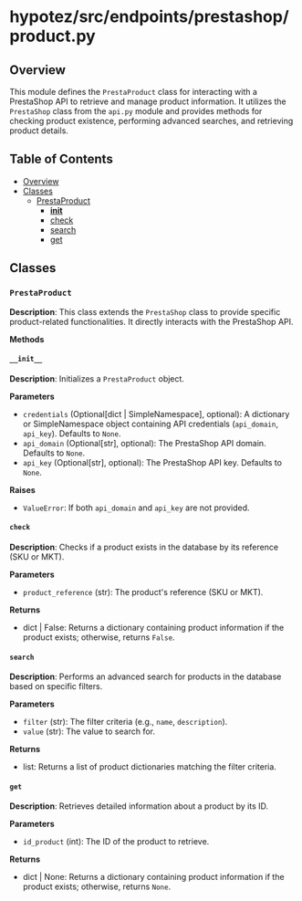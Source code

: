 # hypotez/src/endpoints/prestashop/product.py

## Overview

This module defines the `PrestaProduct` class for interacting with a PrestaShop API to retrieve and manage product information. It utilizes the `PrestaShop` class from the `api.py` module and provides methods for checking product existence, performing advanced searches, and retrieving product details.

## Table of Contents

* [Overview](#overview)
* [Classes](#classes)
    * [PrestaProduct](#prestaproduct)
        * [__init__](#init)
        * [check](#check)
        * [search](#search)
        * [get](#get)

## Classes

### `PrestaProduct`

**Description**: This class extends the `PrestaShop` class to provide specific product-related functionalities. It directly interacts with the PrestaShop API.

**Methods**

#### `__init__`

**Description**: Initializes a `PrestaProduct` object.

**Parameters**

* `credentials` (Optional[dict | SimpleNamespace], optional): A dictionary or SimpleNamespace object containing API credentials (`api_domain`, `api_key`). Defaults to `None`.
* `api_domain` (Optional[str], optional): The PrestaShop API domain. Defaults to `None`.
* `api_key` (Optional[str], optional): The PrestaShop API key. Defaults to `None`.

**Raises**

* `ValueError`: If both `api_domain` and `api_key` are not provided.

#### `check`

**Description**: Checks if a product exists in the database by its reference (SKU or MKT).

**Parameters**

* `product_reference` (str): The product's reference (SKU or MKT).


**Returns**

* dict | False: Returns a dictionary containing product information if the product exists; otherwise, returns `False`.

#### `search`

**Description**: Performs an advanced search for products in the database based on specific filters.


**Parameters**

* `filter` (str): The filter criteria (e.g., `name`, `description`).
* `value` (str): The value to search for.


**Returns**

* list: Returns a list of product dictionaries matching the filter criteria.


#### `get`

**Description**: Retrieves detailed information about a product by its ID.

**Parameters**

* `id_product` (int): The ID of the product to retrieve.

**Returns**

* dict | None: Returns a dictionary containing product information if the product exists; otherwise, returns `None`.